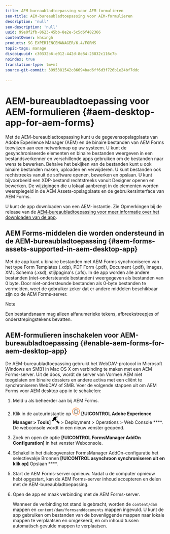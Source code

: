 ```yaml
---
title: AEM-bureaubladtoepassing voor AEM-formulieren
seo-title: AEM-bureaubladtoepassing voor AEM-formulieren
description: 'null'
seo-description: 'null'
uuid: 99e0f2fb-8623-45bb-8e2e-5c5d6f482366
contentOwner: khsingh
products: SG_EXPERIENCEMANAGER/6.4/FORMS
topic-tags: manage
discoiquuid: c30332b6-e012-442d-8e84-28832c116c7b
noindex: true
translation-type: tm+mt
source-git-commit: 3995381542c86694bad6ff6d3f726b1e24bf7ddc

---
```



# AEM-bureaubladtoepassing voor AEM-formulieren {#aem-desktop-app-for-aem-forms}

Met de AEM-bureaubladtoepassing kunt u de gegevensopslagplaats van Adobe Experience Manager (AEM) en de binaire bestanden van AEM Forms toewijzen aan een netwerkmap op uw systeem. U kunt de gesynchroniseerde elementen en binaire bestanden weergeven in een bestandsverkenner en verschillende apps gebruiken om de bestanden naar wens te bewerken. Behalve het bekijken van de bestanden kunt u ook binaire bestanden maken, uploaden en verwijderen. U kunt bestanden ook rechtstreeks vanuit de software openen, bewerken en opslaan. U kunt bijvoorbeeld een XDP-bestand rechtstreeks vanuit Designer openen en bewerken. De wijzigingen die u lokaal aanbrengt in de elementen worden weerspiegeld in de AEM Assets-opslagplaats en de gebruikersinterface van AEM Forms.

U kunt de app downloaden van een AEM-instantie. Zie Opmerkingen bij de release van de [AEM-bureaubladtoepassing voor meer informatie over het downloaden van de app](https://helpx.adobe.com/experience-manager/desktop-app/release-notes.html).

## AEM Forms-middelen die worden ondersteund in de AEM-bureaubladtoepassing {#aem-forms-assets-supported-in-aem-desktop-app}

Met de app kunt u binaire bestanden met AEM Forms synchroniseren van het type Form Templates (.xdp), PDF Form (.pdf), Document (.pdf), Images, XML Schema (.xsd), stijlpagina&#39;s (.xfs). In de app worden alle andere bestanden (niet-ondersteunde bestanden) weergegeven als bestanden van 0 byte. Door niet-ondersteunde bestanden als 0-byte bestanden te vermelden, weet de gebruiker zeker dat er andere middelen beschikbaar zijn op de AEM Forms-server.

>[!NOTE]
>
>Een bestandsnaam mag alleen alfanumerieke tekens, afbreekstreepjes of onderstrepingstekens bevatten.

## AEM-formulieren inschakelen voor AEM-bureaubladtoepassing {#enable-aem-forms-for-aem-desktop-app}

De AEM-bureaubladtoepassing gebruikt het WebDAV-protocol in Microsoft Windows en SMB1 in Mac OS X om verbinding te maken met een AEM Forms-server. Uit de doos, wordt de server van Vormen AEM niet toegelaten om binaire dossiers en andere activa met een cliënt te synchroniseren WebDAV of SMB. Voer de volgende stappen uit om AEM Forms voor AEM desktop app in te schakelen:

1. Meld u als beheerder aan bij AEM Forms.
1. Klik in de auteurinstantie op ![adobeexperienceManager](assets/adobeexperiencemanager.png) **[!UICONTROL Adobe Experience Manager > Tools]** ![hammer](assets/hammer.png) > Deployment > Operations > Web Console ****. De webconsole wordt in een nieuw venster geopend.
1. Zoek en open de optie **[!UICONTROL FormsManager AddOn Configuration]** in het venster Webconsole.
1. Schakel in het dialoogvenster FormsManager AddOn-configuratie het selectievakje Bronnen **[!UICONTROL asynchroon synchroniseren uit en klik op]** Opslaan ****.
1. Start de AEM Forms-server opnieuw. Nadat u de computer opnieuw hebt opgestart, kan de AEM Forms-server inhoud accepteren en delen met de AEM-bureaubladtoepassing.
1. Open de app en maak verbinding met de AEM Forms-server.

   Wanneer de verbinding tot stand is gebracht, worden de `content/dam` mappen en `content/dam/formsanddocuments` mappen ingevuld. U kunt de app gebruiken om bestanden van de bovenliggende mappen naar lokale mappen te verplaatsen en omgekeerd, en om inhoud tussen automatisch gevulde mappen te verplaatsen.


